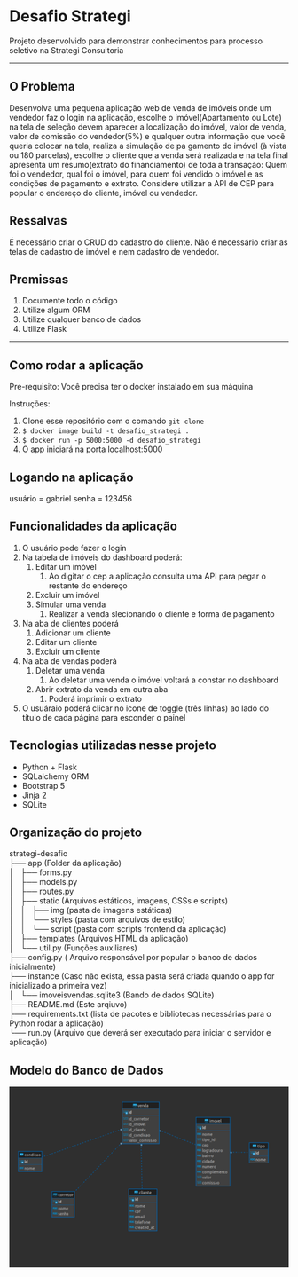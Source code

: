# Desafio Strategi

Projeto desenvolvido para demonstrar conhecimentos para processo seletivo na Strategi Consultoria
***
## O Problema
Desenvolva uma pequena aplicação web de venda de imóveis onde um vendedor faz o login na aplicação, escolhe o imóvel(Apartamento ou Lote) na tela de seleção devem aparecer a localização do imóvel, valor de venda, valor de comissão do vendedor(5%) e qualquer outra informação que você queria colocar na tela, realiza a simulação de pa	gamento do imóvel (à vista ou 180 parcelas), escolhe o cliente que a venda será realizada e na tela final apresenta um resumo(extrato do financiamento) de toda a transação: Quem foi o vendedor, qual foi o imóvel, para quem foi vendido o imóvel e as condições de pagamento e extrato. Considere utilizar a API de CEP para popular o endereço do cliente, imóvel ou vendedor.

## Ressalvas
É necessário criar o CRUD do cadastro do cliente. Não é necessário criar as telas de cadastro de imóvel e nem cadastro de vendedor.

## Premissas
1. Documente todo o código
2. Utilize algum ORM
3. Utilize qualquer banco de dados
4. Utilize Flask
   
***
## Como rodar a aplicação
Pre-requisito:
Você precisa ter o docker instalado em sua máquina

Instruções:
1. Clone esse repositório com o comando `git clone`
2. `$ docker image build -t desafio_strategi .` <br>
3. `$ docker run -p 5000:5000 -d desafio_strategi`
4. O app iniciará na porta localhost:5000

## Logando na aplicação
usuário = gabriel
senha = 123456

## Funcionalidades da aplicação
1. O usuário pode fazer o login
2. Na tabela de imóveis do dashboard poderá:
   1. Editar um imóvel
      1. Ao digitar o cep a aplicação consulta uma API para pegar o restante do endereço
   2. Excluir um imóvel
   3. Simular uma venda
      1. Realizar a venda slecionando o cliente e forma de pagamento
3. Na aba de clientes poderá
   1. Adicionar um cliente
   2. Editar um cliente
   3. Excluir um cliente
4. Na aba de vendas  poderá
   1. Deletar uma venda
      1. Ao deletar uma venda o imóvel voltará a constar no dashboard
   2. Abrir extrato da venda em outra aba
      1. Poderá imprimir o extrato
5. O usuáraio poderá clicar no icone de toggle (três linhas) ao lado do título de cada página para esconder o painel
      

## Tecnologias utilizadas nesse projeto
- Python + Flask
- SQLalchemy ORM
- Bootstrap 5
- Jinja 2
- SQLite

## Organização do projeto
strategi-desafio <br>
├── app (Folder da aplicação) <br>
│   ├── forms.py <br>
│   ├── models.py<br>
│   ├── routes.py<br>
│   ├── static (Arquivos estáticos, imagens, CSSs e scripts)<br>
│   │    ├── img (pasta de imagens estáticas)<br>
│   │    └── styles (pasta com arquivos de estilo)<br>
│   │    └── script (pasta com scripts frontend da aplicação)<br>
│   ├── templates (Arquivos HTML da aplicação)<br>
│   └── util.py (Funções auxiliares)<br>
├── config.py ( Arquivo responsável por popular o banco de dados inicialmente)<br>
├── instance (Caso não exista, essa pasta será criada quando o app for inicializado a primeira vez)<br>
│     └── imoveisvendas.sqlite3 (Bando de dados SQLite)<br>
├── README.md (Este arqiuvo)<br>
├── requirements.txt (lista de pacotes e bibliotecas necessárias para o Python rodar a aplicação)<br>
└── run.py (Arquivo que deverá ser executado para iniciar o servidor e aplicação)<br>

## Modelo do Banco de Dados
![My Image](readme_images/modelo_banco.png)

